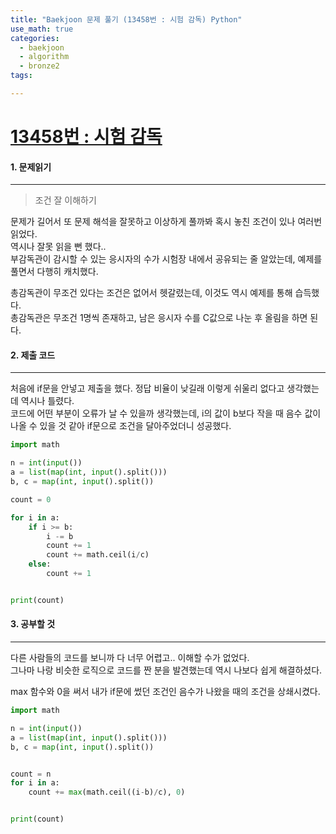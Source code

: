 ```yaml
---
title: "Baekjoon 문제 풀기 (13458번 : 시험 감독) Python"
use_math: true
categories:
  - baekjoon
  - algorithm
  - bronze2
tags:

---
```



# [13458번 : 시험 감독](https://www.acmicpc.net/problem/13458)



#### 1. 문제읽기
---

> 조건 잘 이해하기  

문제가 길어서 또 문제 해석을 잘못하고 이상하게 풀까봐 혹시 놓친 조건이 있나 여러번 읽었다.  
역시나 잘못 읽을 뻔 했다..  
부감독관이 감시할 수 있는 응시자의 수가 시험장 내에서 공유되는 줄 알았는데, 예제를 풀면서 다행히 캐치했다.  



총감독관이 무조건 있다는 조건은 없어서 헷갈렸는데, 이것도 역시 예제를 통해 습득했다.  
총감독관은 무조건 1명씩 존재하고, 남은 응시자 수를 C값으로 나눈 후 올림을 하면 된다.  



#### 2. 제출 코드 
---

처음에 if문을 안넣고 제출을 했다.  정답 비율이 낮길래 이렇게 쉬울리 없다고 생각했는데 역시나 틀렸다.  
코드에 어떤 부분이 오류가 날 수 있을까 생각했는데, i의 값이 b보다 작을 때 음수 값이 나올 수 있을 것 같아 if문으로 조건을 달아주었더니 성공했다.   

```python
import math

n = int(input())
a = list(map(int, input().split()))
b, c = map(int, input().split())

count = 0

for i in a:
    if i >= b:
        i -= b
        count += 1
        count += math.ceil(i/c)
    else:
        count += 1


print(count)
```



 

#### 3. 공부할 것
---

다른 사람들의 코드를 보니까 다 너무 어렵고.. 이해할 수가 없었다.  
그나마 나랑 비슷한 로직으로 코드를 짠 분을 발견했는데 역시 나보다 쉽게 해결하셨다.  



max 함수와 0을 써서 내가 if문에 썼던 조건인 음수가 나왔을 때의 조건을 상쇄시켰다.  


```python
import math

n = int(input())
a = list(map(int, input().split()))
b, c = map(int, input().split())


count = n
for i in a:
    count += max(math.ceil((i-b)/c), 0)


print(count)
```
